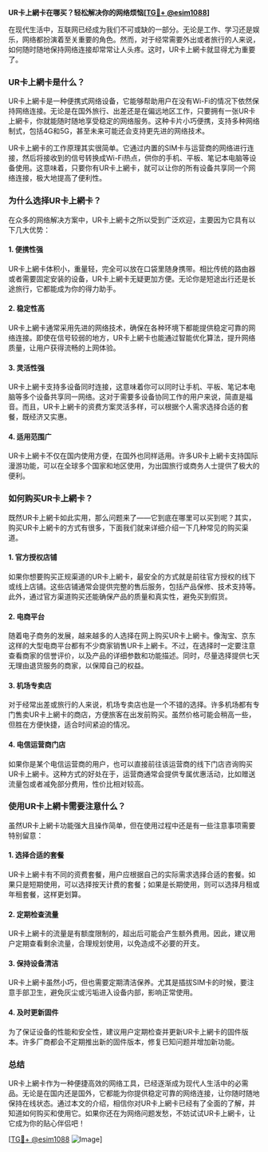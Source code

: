 **UR卡上網卡在哪买？轻松解决你的网络烦恼[[TG💪+ @esim1088](https://t.me/s/esim1088)]**

在现代生活中，互联网已经成为我们不可或缺的一部分。无论是工作、学习还是娱乐，网络都扮演着至关重要的角色。然而，对于经常需要外出或者旅行的人来说，如何随时随地保持网络连接却常常让人头疼。这时，UR卡上網卡就显得尤为重要了。

### UR卡上網卡是什么？

UR卡上網卡是一种便携式网络设备，它能够帮助用户在没有Wi-Fi的情况下依然保持网络连接。无论是在国外旅行、出差还是在偏远地区工作，只要拥有一张UR卡上網卡，你就能随时随地享受稳定的网络服务。这种卡片小巧便携，支持多种网络制式，包括4G和5G，甚至未来可能还会支持更先进的网络技术。

UR卡上網卡的工作原理其实很简单。它通过内置的SIM卡与运营商的网络进行连接，然后将接收到的信号转换成Wi-Fi热点，供你的手机、平板、笔记本电脑等设备使用。这意味着，只要你有UR卡上網卡，就可以让你的所有设备共享同一个网络连接，极大地提高了便利性。

### 为什么选择UR卡上網卡？

在众多的网络解决方案中，UR卡上網卡之所以受到广泛欢迎，主要因为它具有以下几大优势：

#### 1. **便携性强**
UR卡上網卡体积小，重量轻，完全可以放在口袋里随身携带。相比传统的路由器或者需要固定安装的设备，UR卡上網卡无疑更加方便。无论你是短途出行还是长途旅行，它都能成为你的得力助手。

#### 2. **稳定性高**
UR卡上網卡通常采用先进的网络技术，确保在各种环境下都能提供稳定可靠的网络连接。即使在信号较弱的地方，UR卡上網卡也能通过智能优化算法，提升网络质量，让用户获得流畅的上网体验。

#### 3. **灵活性强**
UR卡上網卡支持多设备同时连接，这意味着你可以同时让手机、平板、笔记本电脑等多个设备共享同一网络。这对于需要多设备协同工作的用户来说，简直是福音。而且，UR卡上網卡的资费方案灵活多样，可以根据个人需求选择合适的套餐，既经济又实惠。

#### 4. **适用范围广**
UR卡上網卡不仅在国内使用方便，在国外也同样适用。许多UR卡上網卡支持国际漫游功能，可以在全球多个国家和地区使用，为出国旅行或商务人士提供了极大的便利。

### 如何购买UR卡上網卡？

既然UR卡上網卡如此实用，那么问题来了——它到底在哪里可以买到呢？其实，购买UR卡上網卡的方式有很多，下面我们就来详细介绍一下几种常见的购买渠道。

#### 1. **官方授权店铺**
如果你想要购买正规渠道的UR卡上網卡，最安全的方式就是前往官方授权的线下或线上店铺。这些店铺通常会提供完整的售后服务，包括产品保修、技术支持等。此外，通过官方渠道购买还能确保产品的质量和真实性，避免买到假货。

#### 2. **电商平台**
随着电子商务的发展，越来越多的人选择在网上购买UR卡上網卡。像淘宝、京东这样的大型电商平台都有不少商家销售UR卡上網卡。不过，在选择时一定要注意查看商家的信誉评价，以及产品的详细参数和功能描述。同时，尽量选择提供七天无理由退货服务的商家，以保障自己的权益。

#### 3. **机场专卖店**
对于经常出差或旅行的人来说，机场专卖店也是一个不错的选择。许多机场都有专门售卖UR卡上網卡的商店，方便旅客在出发前购买。虽然价格可能会稍高一些，但胜在方便快捷，适合时间紧迫的情况。

#### 4. **电信运营商门店**
如果你是某个电信运营商的用户，也可以直接前往该运营商的线下门店咨询购买UR卡上網卡。这种方式的好处在于，运营商通常会提供专属优惠活动，比如赠送流量包或者减免部分费用，性价比相对较高。

### 使用UR卡上網卡需要注意什么？

虽然UR卡上網卡功能强大且操作简单，但在使用过程中还是有一些注意事项需要特别留意：

#### 1. **选择合适的套餐**
UR卡上網卡有不同的资费套餐，用户应根据自己的实际需求选择合适的套餐。如果只是短期使用，可以选择按天计费的套餐；如果是长期使用，则可以选择月租或年租套餐，这样更划算。

#### 2. **定期检查流量**
UR卡上網卡的流量是有额度限制的，超出后可能会产生额外费用。因此，建议用户定期查看剩余流量，合理规划使用，以免造成不必要的开支。

#### 3. **保持设备清洁**
UR卡上網卡虽然小巧，但也需要定期清洁保养。尤其是插拔SIM卡的时候，要注意手部卫生，避免灰尘或污垢进入设备内部，影响正常使用。

#### 4. **及时更新固件**
为了保证设备的性能和安全性，建议用户定期检查并更新UR卡上網卡的固件版本。许多厂商都会不定期推出新的固件版本，修复已知问题并增加新功能。

### 总结

UR卡上網卡作为一种便捷高效的网络工具，已经逐渐成为现代人生活中的必需品。无论是在国内还是国外，它都能为你提供稳定可靠的网络连接，让你随时随地保持在线状态。通过本文的介绍，相信你对UR卡上網卡已经有了全面的了解，并知道如何购买和使用它。如果你还在为网络问题发愁，不妨试试UR卡上網卡，让它成为你的贴心伴侣吧！

[[TG💪+ @esim1088](https://t.me/s/esim1088) ![Image](https://i.postimg.cc/4NQfJmqS/Snipaste-2025-05-13-00-14-12.png)]